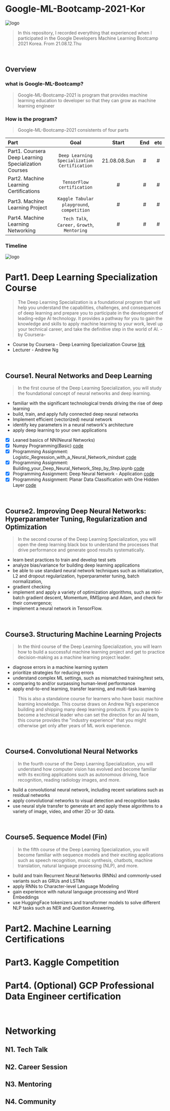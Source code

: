# Google-ML-Bootcamp-2021-Kor
![logo](./img/main-boot-camp.png)
> In this repository, I recorded everything that experienced when I participated in the Google Developers Machine Learning Bootcamp 2021 Korea. From 21.08.12.Thu
<br>

## Overview
### what is Google-ML-Bootcamp?
> Google-ML-Bootcamp-2021 is program that provides machine learning education to developer so that they can grow as machine learning engineer
### How is the program?
> Google-ML-Bootcamp-2021 consistents of four parts

| Part | Goal | Start | End | etc | 
| :--- | :---: | :---: | :---: | :---: |
| Part1. Coursera Deep Learning Specialization Courses | `Deep Learning Specialization Certification` | 21.08.08.Sun | # | # | # |
| Part2. Machine Learning Certifications | `TensorFlow certification` | # | # | # | 
| Part3. Machine Learning Project | `Kaggle Tabular playground`, `competition` | # | # | # | 
| Part4. Machine Learning Networking | `Tech Talk`, `Career,` `Growth`, `Mentoring` | # | # | # | 

### Timeline
![logo](./img/ml-bootcamp-timeline-2.png)
<br>


# Part1. Deep Learning Specialization Course
> The Deep Learning Specialization is a foundational program that will help you understand the capabilities, challenges, and consequences of deep learning and prepare you to participate in the development of leading-edge AI technology. It provides a pathway for you to gain the knowledge and skills to apply machine learning to your work, level up your technical career, and take the definitive step in the world of AI. -by Coursera-
* Course by Coursera - Deep Learning Specialization Course [link](https://www.coursera.org/specializations/deep-learning)
* Lecturer - Andrew Ng

<br>

## Course1. Neural Networks and Deep Learning
> In the first course of the Deep Learning Specialization, you will study the foundational concept of neural networks and deep learning. 
* familiar with the significant technological trends driving the rise of deep learning
* build, train, and apply fully connected deep neural networks
* Implement efficient (vectorized) neural network
* identify key parameters in a neural network's architecture
* apply deep learning to your own applications

- [x] Leaned basics of NN(Neural Networks)
- [x] Numpy Programming(Basic) [code](https://github.com/Steve-YJ/Google-ML-Bootcamp-2021-Kor/blob/main/Part1.%20Coursera%20Deep%20Learning%20Specialization%20Courses/Python_Basics_with_Numpy.ipynb)
- [x] Programming Assignment: Logistic_Regression_with_a_Neural_Network_mindset [code](https://github.com/Steve-YJ/Google-ML-Bootcamp-2021-Kor/blob/main/Part1.%20Coursera%20Deep%20Learning%20Specialization%20Courses/Course1.%20Neural%20Networks%20and%20Deep%20Learning/Week2.%20Neural%20Networks%20Basics/Logistic_Regression_with_a_Neural_Network_mindset.ipynb)
- [x] Programming Assignment: Building_your_Deep_Neural_Network_Step_by_Step.ipynb [code](https://github.com/Steve-YJ/Google-ML-Bootcamp-2021-Kor/blob/main/Part1.%20Coursera%20Deep%20Learning%20Specialization%20Courses/Course1.%20Neural%20Networks%20and%20Deep%20Learning/Week4.%20Deep%20Neural%20Networks/Building_your_Deep_Neural_Network_Step_by_Step.ipynb)
- [x] Programming Assignment: Deep Neural Network - Application [code](https://github.com/Steve-YJ/Google-ML-Bootcamp-2021-Kor/blob/main/Part1.%20Coursera%20Deep%20Learning%20Specialization%20Courses/Course1.%20Neural%20Networks%20and%20Deep%20Learning/Week4.%20Deep%20Neural%20Networks/Deep%20Neural%20Network%20-%20Application.ipynb)
- [x] Programming Assignment: Planar Data Classification with One Hidden Layer [code](https://github.com/Steve-YJ/Google-ML-Bootcamp-2021-Kor/blob/main/Part1.%20Coursera%20Deep%20Learning%20Specialization%20Courses/Course1.%20Neural%20Networks%20and%20Deep%20Learning/Week3.%20Shallow%20Neural%20Networks/Planar_data_classification_with_one_hidden_layer.ipynb)

<br>

## Course2. Improving Deep Neural Networks: Hyperparameter Tuning, Regularization and Optimization
> In the second course of the Deep Learning Specialization, you will open the deep learning black box to understand the processes that drive performance and generate good results systematically. 
* learn best practices to train and develop test sets  
* analyze bias/variance for building deep learning applications
* be able to use standard neural network techniques such as initialization, L2 and dropout regularization, hyperparameter tuning, batch normalization, 
* gradient checking
* implement and apply a variety of optimization algorithms, such as mini-batch gradient descent, Momentum, RMSprop and Adam, and check for their convergence; 
* implement a neural network in TensorFlow.

<br>

## Course3. Structuring Machine Learning Projects
> In the third course of the Deep Learning Specialization, you will learn how to build a successful machine learning project and get to practice decision-making as a machine learning project leader. 
* diagnose errors in a machine learning system
* prioritize strategies for reducing errors
* understand complex ML settings, such as mismatched training/test sets,
* comparing to and/or surpassing human-level performance
* apply end-to-end learning, transfer learning, and multi-task learning

> This is also a standalone course for learners who have basic machine learning knowledge. This course draws on Andrew Ng’s experience building and shipping many deep learning products. If you aspire to become a technical leader who can set the direction for an AI team, this course provides the "industry experience" that you might otherwise get only after years of ML work experience.

<br>

## Course4. Convolutional Neural Networks
> In the fourth course of the Deep Learning Specialization, you will understand how computer vision has evolved and become familiar with its exciting applications such as autonomous driving, face recognition, reading radiology images, and more.
* build a convolutional neural network, including recent variations such as residual networks
* apply convolutional networks to visual detection and recognition tasks
* use neural style transfer to generate art and apply these algorithms to a variety of image, video, and other 2D or 3D data. 

<br>

## Course5. Sequence Model (Fin)
> In the fifth course of the Deep Learning Specialization, you will become familiar with sequence models and their exciting applications such as speech recognition, music synthesis, chatbots, machine translation, natural language processing (NLP), and more. 
* build and train Recurrent Neural Networks (RNNs) and commonly-used variants such as GRUs and LSTMs
* apply RNNs to Character-level Language Modeling
* gain experience with natural language processing and Word Embeddings
* use HuggingFace tokenizers and transformer models to solve different NLP tasks such as NER and Question Answering.

# Part2. Machine Learning Certifications	

# Part3. Kaggle Competition
# Part4. (Optional) GCP Professional Data Engineer certification 
<br>

# Networking
## N1. Tech Talk
## N2. Career Session
## N3. Mentoring
## N4. Community
